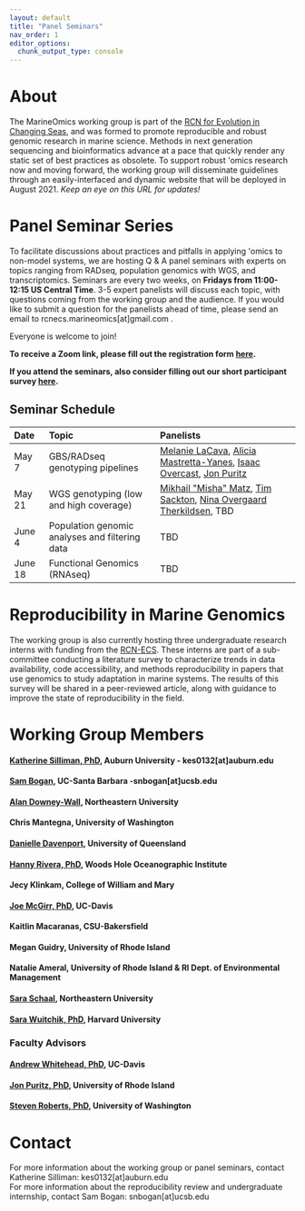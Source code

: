 ```yaml
---
layout: default
title: "Panel Seminars"
nav_order: 1
editor_options: 
  chunk_output_type: console
---
```




# About

The MarineOmics working group is part of the [RCN for Evolution in Changing Seas](https://rcn-ecs.github.io/), and was formed to promote reproducible and robust genomic research in marine science. Methods in next generation sequencing and bioinformatics advance at a pace that quickly render any static set of best practices as obsolete. To support robust 'omics research now and moving forward, the working group will disseminate guidelines through an easily-interfaced and dynamic website that will be deployed in August 2021. *Keep an eye on this URL for updates!*

# Panel Seminar Series

To facilitate discussions about practices and pitfalls in applying 'omics to non-model systems, we are hosting Q & A panel seminars with experts on topics ranging from RADseq, population genomics with WGS, and transcriptomics. Seminars are every two weeks, on **Fridays from 11:00-12:15 US Central Time**. 3-5 expert panelists will discuss each topic, with questions coming from the working group and the audience. If you would like to submit a question for the panelists ahead of time, please send an email to rcnecs.marineomics[at]gmail.com . 

Everyone is welcome to join!   

**To receive a Zoom link, please fill out the registration form [here](
https://auburn.zoom.us/meeting/register/tZ0ode2rpz4sG9Il_TuYexWfqd6HyjdQ58Zi).**  

**If you attend the seminars, also consider filling out our short participant survey [here](
https://docs.google.com/forms/d/e/1FAIpQLScMmrIpuO7r_1wb86mz2-bzvQciCqBOVg-l3Djynr9Rjk305w/viewform?usp=sf_link).**  

## Seminar Schedule

| Date        | Topic       | Panelists     |
| :---        | :---        | :---          |
| May 7         | GBS/RADseq genotyping pipelines     | [Melanie LaCava](https://melanielacava.weebly.com/), [Alicia Mastretta-Yanes](http://mastrettayanes-lab.org/), [Isaac Overcast](https://isaacovercast.github.io/), [Jon Puritz](https://www.marineevoeco.com/)   |
| May 21       |  WGS genotyping (low and high coverage)     | [Mikhail "Misha" Matz](https://matzlab.weebly.com/), [Tim Sackton](https://scholar.harvard.edu/tsackton), [Nina Overgaard Therkildsen](https://www.therkildsenlab.com/), TBD |
| June 4       |  Population genomic analyses and filtering data     | TBD|
| June 18       |  Functional Genomics (RNAseq)     | TBD|

# Reproducibility in Marine Genomics  
The working group is also currently hosting three undergraduate research interns with funding from the [RCN-ECS](https://rcn-ecs.github.io/). These interns are part of a sub-committee conducting a literature survey to characterize trends in data availability, code accessibility, and methods reproducibility in papers that use genomics to study adaptation in marine systems. The results of this survey will be shared in a peer-reviewed article, along with guidance to improve the state of reproducibility in the field.  
# Working Group Members

#### [Katherine Silliman, PhD](https://ksilliman.weebly.com/), Auburn University - kes0132[at]auburn.edu
#### [Sam Bogan](http://www.hofmannlab.com/sam-bogan.html), UC-Santa Barbara -snbogan[at]ucsb.edu
#### [Alan Downey-Wall](https://cos.northeastern.edu/people/alan-downey-wall/), Northeastern University 
#### Chris Mantegna, University of Washington  
#### [Danielle Davenport](https://www.researchgate.net/profile/Danielle-Davenport-2), University of Queensland  
#### [Hanny Rivera, PhD](https://www2.whoi.edu/staff/hrivera/), Woods Hole Oceanographic Institute  
#### Jecy Klinkam, College of William and Mary  
#### [Joe McGirr, PhD](https://joemcgirr.github.io/), UC-Davis 
#### Kaitlin Macaranas, CSU-Bakersfield 
#### Megan Guidry, University of Rhode Island
#### Natalie Ameral, University of Rhode Island & RI Dept. of Environmental Management 
#### [Sara Schaal](https://schaals.wixsite.com/smschaal), Northeastern University 
#### [Sara Wuitchik, PhD](https://sjswuitchik.weebly.com/), Harvard University


### Faculty Advisors
#### [Andrew Whitehead, PhD](https://whiteheadresearch.wordpress.com/), UC-Davis 
#### [Jon Puritz, PhD](https://www.marineevoeco.com/), University of Rhode Island 
#### [Steven Roberts, PhD](http://faculty.washington.edu/sr320/?page_id=10850), University of Washington



# Contact 
For more information about the working group or panel seminars, contact Katherine Silliman: kes0132[at]auburn.edu  
For more information about the reproducibility review and undergraduate internship, contact Sam Bogan: snbogan[at]ucsb.edu




